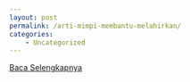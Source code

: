 ```yaml
---
layout: post
permalink: /arti-mimpi-membantu-melahirkan/
categories:
    - Uncategorized
---
```


[Baca Selengkapnya](/07)